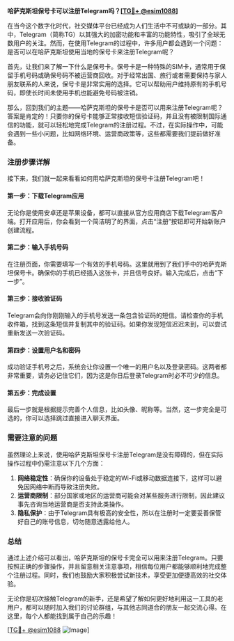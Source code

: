 **哈萨克斯坦保号卡可以注册Telegram吗？[[TG💪+ @esim1088](https://t.me/s/esim1088)]**

在当今这个数字化时代，社交媒体平台已经成为人们生活中不可或缺的一部分。其中，Telegram（简称TG）以其强大的加密功能和丰富的功能特性，吸引了全球无数用户的关注。然而，在使用Telegram的过程中，许多用户都会遇到一个问题：是否可以在哈萨克斯坦使用当地的保号卡来注册Telegram呢？

首先，让我们来了解一下什么是保号卡。保号卡是一种特殊的SIM卡，通常用于保留手机号码或确保号码不被运营商回收。对于经常出国、旅行或者需要保持与家人朋友联系的人来说，保号卡是非常实用的选择。它可以帮助用户维持原有的手机号码，即使长时间未使用手机也能避免号码被注销。

那么，回到我们的主题——哈萨克斯坦的保号卡是否可以用来注册Telegram呢？答案是肯定的！只要你的保号卡能够正常接收短信验证码，并且没有被限制国际通信的功能，就可以轻松地完成Telegram的注册过程。不过，在实际操作中，可能会遇到一些小问题，比如网络环境、运营商政策等，这些都需要我们提前做好准备。

### 注册步骤详解

接下来，我们就一起来看看如何用哈萨克斯坦的保号卡注册Telegram吧！

#### 第一步：下载Telegram应用
无论你是使用安卓还是苹果设备，都可以直接从官方应用商店下载Telegram客户端。打开应用后，你会看到一个简洁明了的界面，点击“注册”按钮即可开始新账户创建流程。

#### 第二步：输入手机号码
在注册页面，你需要填写一个有效的手机号码。这里就用到了我们手中的哈萨克斯坦保号卡。确保你的手机已经插入这张卡，并且信号良好。输入完成后，点击“下一步”。

#### 第三步：接收验证码
Telegram会向你刚刚输入的手机号发送一条包含验证码的短信。请检查你的手机收件箱，找到这条短信并复制其中的验证码。如果你发现短信迟迟未到，可以尝试重新发送一次验证码。

#### 第四步：设置用户名和密码
成功验证手机号之后，系统会让你设置一个唯一的用户名以及登录密码。这两者都非常重要，请务必记住它们，因为这是你日后登录Telegram时必不可少的信息。

#### 第五步：完成设置
最后一步就是根据提示完善个人信息，比如头像、昵称等。当然，这一步完全是可选的，你可以选择跳过直接进入聊天界面。

### 需要注意的问题

虽然理论上来说，使用哈萨克斯坦保号卡注册Telegram是没有障碍的，但在实际操作过程中仍需注意以下几个方面：

1. **网络稳定性**：确保你的设备处于稳定的Wi-Fi或移动数据连接下，这样可以避免因网络中断而导致注册失败。
2. **运营商限制**：部分国家或地区的运营商可能会对某些服务进行限制，因此建议事先咨询当地运营商是否支持此类操作。
3. **隐私保护**：由于Telegram具有极高的安全性，所以在注册时一定要妥善保管好自己的账号信息，切勿随意透露给他人。

### 总结

通过上述介绍可以看出，哈萨克斯坦的保号卡完全可以用来注册Telegram。只要按照正确的步骤操作，并且留意相关注意事项，相信每位用户都能够顺利地完成整个注册过程。同时，我们也鼓励大家积极尝试新技术，享受更加便捷高效的社交体验。

无论你是初次接触Telegram的新手，还是希望了解如何更好地利用这一工具的老用户，都可以随时加入我们的讨论群组，与其他志同道合的朋友一起交流心得。在这里，每个人都能找到属于自己的乐趣！

[[TG💪+ @esim1088](https://t.me/s/esim1088) ![Image](https://i.postimg.cc/4NQfJmqS/Snipaste-2025-05-13-00-14-12.png)]